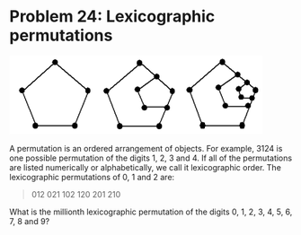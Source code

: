 # Problem 24: Lexicographic permutations

![problem](problem.gif)

A permutation is an ordered arrangement of objects. For example, 3124 is one
possible permutation of the digits 1, 2, 3 and 4. If all of the permutations
are listed numerically or alphabetically, we call it lexicographic order. The
lexicographic permutations of 0, 1 and 2 are:

>   012
>   021
>   102
>   120
>   201
>   210

What is the millionth lexicographic permutation of the digits 0, 1, 2, 3, 4, 5,
6, 7, 8 and 9?

